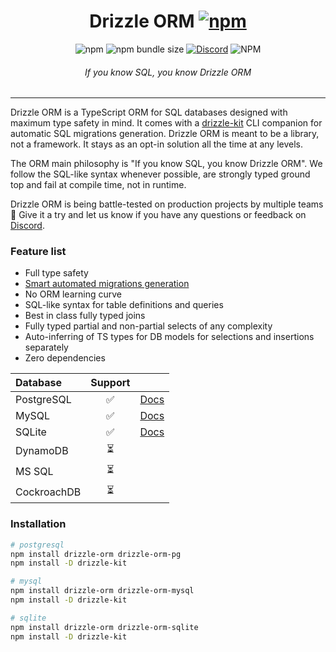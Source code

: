 <div align="center">
<h1>Drizzle ORM <a href=""><img alt="npm" src="https://img.shields.io/npm/v/drizzle-orm?label="></a></h1>
<img alt="npm" src="https://img.shields.io/npm/dw/drizzle-orm">
<img alt="npm bundle size" src="https://img.shields.io/bundlephobia/min/drizzle-orm">
<a href="https://discord.gg/yfjTbVXMW4"><img alt="Discord" src="https://img.shields.io/discord/1043890932593987624"></a>
<img alt="NPM" src="https://img.shields.io/npm/l/drizzle-orm">
<h6><i>If you know SQL, you know Drizzle ORM</i></h6>
<hr />
</div>

Drizzle ORM is a TypeScript ORM for SQL databases designed with maximum type safety in mind. It comes with a [drizzle-kit](https://github.com/drizzle-team/drizzle-kit-mirror) CLI companion for automatic SQL migrations generation. Drizzle ORM is meant to be a library, not a framework. It stays as an opt-in solution all the time at any levels.

The ORM main philosophy is "If you know SQL, you know Drizzle ORM". We follow the SQL-like syntax whenever possible, are strongly typed ground top and fail at compile time, not in runtime.

Drizzle ORM is being battle-tested on production projects by multiple teams 🚀 Give it a try and let us know if you have any questions or feedback on [Discord](https://discord.gg/yfjTbVXMW4).

### Feature list

- Full type safety
- [Smart automated migrations generation](https://github.com/drizzle-team/drizzle-kit-mirror)
- No ORM learning curve
- SQL-like syntax for table definitions and queries
- Best in class fully typed joins
- Fully typed partial and non-partial selects of any complexity
- Auto-inferring of TS types for DB models for selections and insertions separately
- Zero dependencies

| Database    | Support |  |
|:------------|:-------:|:---|
| PostgreSQL  | ✅      |[Docs](https://github.com/drizzle-team/drizzle-orm/tree/main/drizzle-orm-pg)|
| MySQL       | ✅      |[Docs](https://github.com/drizzle-team/drizzle-orm/tree/main/drizzle-orm-mysql)            |
| SQLite      | ✅      |[Docs](https://github.com/drizzle-team/drizzle-orm/tree/main/drizzle-orm-sqlite)|
| DynamoDB    | ⏳      |            |
| MS SQL      | ⏳      |            |
| CockroachDB | ⏳      |            |

### Installation

```bash
# postgresql
npm install drizzle-orm drizzle-orm-pg
npm install -D drizzle-kit

# mysql
npm install drizzle-orm drizzle-orm-mysql
npm install -D drizzle-kit

# sqlite
npm install drizzle-orm drizzle-orm-sqlite
npm install -D drizzle-kit
```
